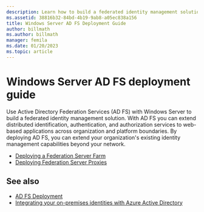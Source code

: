 ```yaml
---
description: Learn how to build a federated identity management solution with Active Directory Federation Services. Extend distributed identification, authentication, and authorization services to Web-based applications across organization and platform boundaries.
ms.assetid: 38816b32-84bd-4b19-9ab8-a05ec838a156
title: Windows Server AD FS Deployment Guide
author: billmath
ms.author: billmath
manager: femila
ms.date: 01/20/2023
ms.topic: article
---
```


# Windows Server AD FS deployment guide

Use Active Directory Federation Services (AD FS) with Windows Server to build a federated identity management solution. With AD FS you can extend distributed identification, authentication, and authorization services to web-based applications across organization and platform boundaries. By deploying AD FS, you can extend your organization's existing identity management capabilities beyond your network.

- [Deploying a Federation Server Farm](Deploying-a-Federation-Server-Farm.md)
- [Deploying Federation Server Proxies](Deploying-Federation-Server-Proxies.md)

## See also

- [AD FS Deployment](../../ad-fs/AD-FS-Deployment.md)
- [Integrating your on-premises identities with Azure Active Directory](/azure/active-directory/hybrid/whatis-hybrid-identity)
